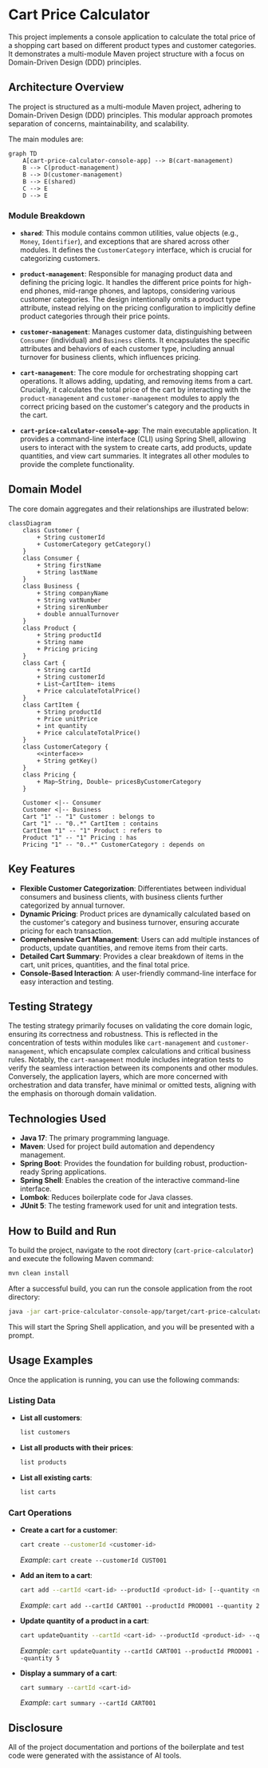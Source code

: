# Cart Price Calculator

This project implements a console application to calculate the total price of a shopping cart based on different product types and customer categories. It demonstrates a multi-module Maven project structure with a focus on Domain-Driven Design (DDD) principles.

## Architecture Overview

The project is structured as a multi-module Maven project, adhering to Domain-Driven Design (DDD) principles. This modular approach promotes separation of concerns, maintainability, and scalability.

The main modules are:

```mermaid
graph TD
    A[cart-price-calculator-console-app] --> B(cart-management)
    B --> C(product-management)
    B --> D(customer-management)
    B --> E(shared)
    C --> E
    D --> E
```

### Module Breakdown

*   **`shared`**:
    This module contains common utilities, value objects (e.g., `Money`, `Identifier`), and exceptions that are shared across other modules. It defines the `CustomerCategory` interface, which is crucial for categorizing customers.

*   **`product-management`**:
    Responsible for managing product data and defining the pricing logic. It handles the different price points for high-end phones, mid-range phones, and laptops, considering various customer categories. The design intentionally omits a product type attribute, instead relying on the pricing configuration to implicitly define product categories through their price points.

*   **`customer-management`**:
    Manages customer data, distinguishing between `Consumer` (individual) and `Business` clients. It encapsulates the specific attributes and behaviors of each customer type, including annual turnover for business clients, which influences pricing.

*   **`cart-management`**:
    The core module for orchestrating shopping cart operations. It allows adding, updating, and removing items from a cart. Crucially, it calculates the total price of the cart by interacting with the `product-management` and `customer-management` modules to apply the correct pricing based on the customer's category and the products in the cart.

*   **`cart-price-calculator-console-app`**:
    The main executable application. It provides a command-line interface (CLI) using Spring Shell, allowing users to interact with the system to create carts, add products, update quantities, and view cart summaries. It integrates all other modules to provide the complete functionality.

## Domain Model

The core domain aggregates and their relationships are illustrated below:

```mermaid
classDiagram
    class Customer {
        + String customerId
        + CustomerCategory getCategory()
    }
    class Consumer {
        + String firstName
        + String lastName
    }
    class Business {
        + String companyName
        + String vatNumber
        + String sirenNumber
        + double annualTurnover
    }
    class Product {
        + String productId
        + String name
        + Pricing pricing
    }
    class Cart {
        + String cartId
        + String customerId
        + List~CartItem~ items
        + Price calculateTotalPrice()
    }
    class CartItem {
        + String productId
        + Price unitPrice
        + int quantity
        + Price calculateTotalPrice()
    }
    class CustomerCategory {
        <<interface>>
        + String getKey()
    }
    class Pricing {
        + Map~String, Double~ pricesByCustomerCategory
    }

    Customer <|-- Consumer
    Customer <|-- Business
    Cart "1" -- "1" Customer : belongs to
    Cart "1" -- "0..*" CartItem : contains
    CartItem "1" -- "1" Product : refers to
    Product "1" -- "1" Pricing : has
    Pricing "1" -- "0..*" CustomerCategory : depends on
```

## Key Features

*   **Flexible Customer Categorization**: Differentiates between individual consumers and business clients, with business clients further categorized by annual turnover.
*   **Dynamic Pricing**: Product prices are dynamically calculated based on the customer's category and business turnover, ensuring accurate pricing for each transaction.
*   **Comprehensive Cart Management**: Users can add multiple instances of products, update quantities, and remove items from their carts.
*   **Detailed Cart Summary**: Provides a clear breakdown of items in the cart, unit prices, quantities, and the final total price.
*   **Console-Based Interaction**: A user-friendly command-line interface for easy interaction and testing.

## Testing Strategy

The testing strategy primarily focuses on validating the core domain logic, ensuring its correctness and robustness. This is reflected in the concentration of tests within modules like `cart-management` and `customer-management`, which encapsulate complex calculations and critical business rules. Notably, the `cart-management` module includes integration tests to verify the seamless interaction between its components and other modules. Conversely, the application layers, which are more concerned with orchestration and data transfer, have minimal or omitted tests, aligning with the emphasis on thorough domain validation.

## Technologies Used

*   **Java 17**: The primary programming language.
*   **Maven**: Used for project build automation and dependency management.
*   **Spring Boot**: Provides the foundation for building robust, production-ready Spring applications.
*   **Spring Shell**: Enables the creation of the interactive command-line interface.
*   **Lombok**: Reduces boilerplate code for Java classes.
*   **JUnit 5**: The testing framework used for unit and integration tests.

## How to Build and Run

To build the project, navigate to the root directory (`cart-price-calculator`) and execute the following Maven command:

```bash
mvn clean install
```

After a successful build, you can run the console application from the root directory:

```bash
java -jar cart-price-calculator-console-app/target/cart-price-calculator-console-app-1.0.0.jar
```

This will start the Spring Shell application, and you will be presented with a prompt.

## Usage Examples

Once the application is running, you can use the following commands:

### Listing Data

*   **List all customers**:
    ```bash
    list customers
    ```
*   **List all products with their prices**:
    ```bash
    list products
    ```
*   **List all existing carts**:
    ```bash
    list carts
    ```

### Cart Operations

*   **Create a cart for a customer**:
    ```bash
    cart create --customerId <customer-id>
    ```
    *Example*: `cart create --customerId CUST001`

*   **Add an item to a cart**:
    ```bash
    cart add --cartId <cart-id> --productId <product-id> [--quantity <number>]
    ```
    *Example*: `cart add --cartId CART001 --productId PROD001 --quantity 2`

*   **Update quantity of a product in a cart**:
    ```bash
    cart updateQuantity --cartId <cart-id> --productId <product-id> --quantity <new-quantity>
    ```
    *Example*: `cart updateQuantity --cartId CART001 --productId PROD001 --quantity 5`

*   **Display a summary of a cart**:
    ```bash
    cart summary --cartId <cart-id>
    ```
    *Example*: `cart summary --cartId CART001`

## Disclosure
All of the project documentation and portions of the boilerplate and test code were generated with the assistance of AI tools.
